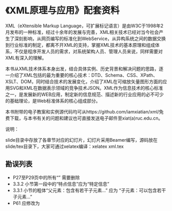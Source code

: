 《XML原理与应用》配套资料
===

XML（eXtensible Markup Language，可扩展标记语言）是由W3C于1998年2月发布的一种标准，经过十余年的发展与完善，XML相关技术已经对当今社会产生了深刻影响，从网页编写的标准化到WebService，从异构系统之间的数据交换到行业标准的制定，都离不开XML的支持，掌握XML技术的基本原理和组成体系，不仅是程序开发人员的需求，对系统架构人员、管理人员来说，同样需要对XML有深入的理解。

本书从XML技术体系本身出发，结合具体实例、历史背景和解决问题的思路，逐一介绍了XML包括的最为重要的核心技术：DTD、Schema、CSS、XPath、XSLT、DOM，同时结合技术的发展变化，介绍了XML在可缩放矢量图形方面的应用SVG和XML在数据表示领域的竞争技术JSON。XML作为信息技术的核心标准之一，是发展新的WEB应用，制定新的信息规范、描述新的行业应用的必不可少的基础理论，是Web标准体系的核心组成部分。

本书附带的电子教案和实例源代码均可从https://github.com/iamxiatian/xml/免费下载，与本书有关的问题和建议也可直接发送电子邮件至xiat(a)ruc.edu.cn。

说明：

slide目录中存放了各章节对应的幻灯片，幻灯片采用Beamer编写，源码放在slide/tex目录下，大家可通过xelatex编译：xelatex xml.tex

勘误列表
--------------------------
* P27至P29页中的所有“</message>” 需要删除
* 3.3.2 小节第一段中的“特点信息”应为“特定信息”
* 3.3.1 小节的粗体“父元素：包含有若干子元素...” 应为 “子元素：可以包含若干子元素...”
* P61 <!ENTITY 讲师 &教师基本信息;> 应修改为 <!ELEMENT 讲师 &教师基本信息;>


